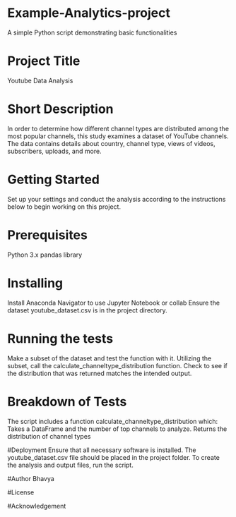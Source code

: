 # Example-Analytics-project
A simple Python script demonstrating basic functionalities

# Project Title
Youtube Data Analysis

# Short Description
In order to determine how different channel types are distributed among the most popular channels, this study examines a dataset of YouTube channels. The data contains details about country, channel type, views of videos, subscribers, uploads, and more.

# Getting Started
Set up your settings and conduct the analysis according to the instructions below to begin working on this project.

# Prerequisites
Python 3.x
pandas library

# Installing
Install Anaconda Navigator to use Jupyter Notebook or collab 
Ensure the dataset youtube_dataset.csv is in the project directory.
 
# Running the tests
Make a subset of the dataset and test the function with it.
Utilizing the subset, call the calculate_channeltype_distribution function.
Check to see if the distribution that was returned matches the intended output.


# Breakdown of Tests
The script includes a function calculate_channeltype_distribution which:
Takes a DataFrame and the number of top channels to analyze.
Returns the distribution of channel types

#Deployment
Ensure that all necessary software is installed.
The youtube_dataset.csv file should be placed in the project folder.
To create the analysis and output files, run the script.
 
#Author 
Bhavya

#License



#Acknowledgement
